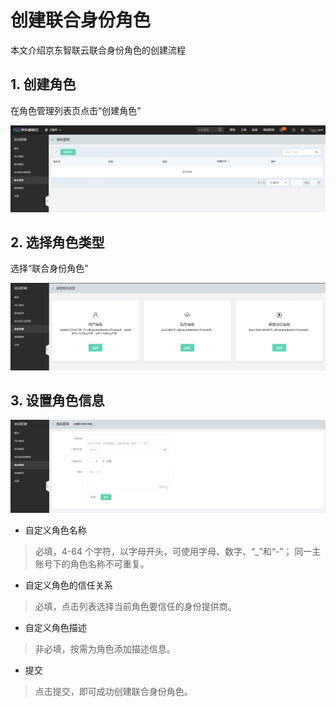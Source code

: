 # 创建联合身份角色

本文介绍京东智联云联合身份角色的创建流程

## 1. 创建角色
在角色管理列表页点击“创建角色”

![image](../../../../../../image/IAM/RoleNew/list.png)

## 2. 选择角色类型
选择“联合身份角色”

![image](../../../../../../image/IAM/RoleNew/create-select.png)

## 3. 设置角色信息

![image](../../../../../../image/IAM/RoleNew/createfederaterole.png)

- 自定义角色名称
> 必填，4-64 个字符，以字母开头，可使用字母、数字、“_”和“-”；
同一主账号下的角色名称不可重复。

- 自定义角色的信任关系

> 必填，点击列表选择当前角色要信任的身份提供商。                 

- 自定义角色描述
> 非必填，按需为角色添加描述信息。

- 提交
> 点击提交，即可成功创建联合身份角色。

